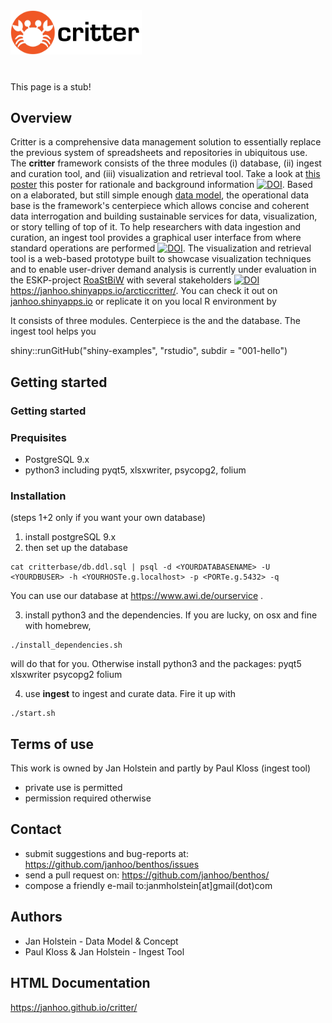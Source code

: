 
<img src="./shiny/www/crabby_banner.png" alt="Critter Logo" width=210/>

#

This page is a stub!

## Overview
Critter is a comprehensive data management solution to essentially replace the previous system of spreadsheets and repositories in ubiquitous use.
The **critter** framework consists of the three modules (i) database, (ii) ingest and curation tool, and (iii) visualization and retrieval tool. Take a look at [this poster](https://zenodo.org/record/1146361/files/critter_poster_arcticchange2017_holstein.pdf) this poster for rationale and background information [![DOI](https://zenodo.org/badge/DOI/10.5281/zenodo.1146361.svg)](https://doi.org/10.5281/zenodo.1146361).
Based on a elaborated, but still simple enough [data model](https://janhoo.github.io/critter/), the   operational data base is the framework's centerpiece which allows concise and coherent data interrogation and building sustainable services for data, visualization, or story telling of top of it.
To help researchers with data ingestion and curation, an ingest tool provides a graphical user interface from where standard operations are performed [![DOI](https://zenodo.org/badge/DOI/10.5281/zenodo.1146542.svg)](https://doi.org/10.5281/zenodo.1146542).
The visualization and retrieval tool is a  web-based prototype built to showcase visualization techniques and to enable user-driver demand analysis is currently under evaluation in the ESKP-project [RoaStBiW](https://www.researchgate.net/project/RoaStBiW) with several stakeholders [![DOI](https://zenodo.org/badge/DOI/10.5281/zenodo.1146533.svg)](https://doi.org/10.5281/zenodo.1146533)
https://janhoo.shinyapps.io/arcticcritter/. You can check it out on [janhoo.shinyapps.io](https://janhoo.shinyapps.io/arcticcritter/) or replicate it on you local R environment by 

It consists of three modules.
Centerpiece is the  and the database. The ingest tool helps you



shiny::runGitHub("shiny-examples", "rstudio", subdir = "001-hello")


## Getting started

### Getting started

### Prequisites

* PostgreSQL 9.x
* python3 including pyqt5, xlsxwriter, psycopg2, folium

### Installation



(steps 1+2 only if you want your own database)
1. install postgreSQL 9.x
2. then set up the database
```
cat critterbase/db.ddl.sql | psql -d <YOURDATABASENAME> -U <YOURDBUSER> -h <YOURHOSTe.g.localhost> -p <PORTe.g.5432> -q
```
You can use our database at https://www.awi.de/ourservice .

3. install python3 and the dependencies. If you are lucky, on osx and fine with homebrew,
```
./install_dependencies.sh
```
will do that for you.
Otherwise install
python3 and the packages: pyqt5 xlsxwriter psycopg2 folium

4. use **ingest** to ingest and curate data. Fire it up with

```
./start.sh
```


## Terms of use
This work is owned by Jan Holstein and partly by Paul Kloss (ingest tool)
* private use is permitted
* permission required otherwise

## Contact
* submit suggestions and bug-reports at: https://github.com/janhoo/benthos/issues
* send a pull request on: https://github.com/janhoo/benthos/
* compose a friendly e-mail to:janmholstein[at]gmail(dot)com

## Authors

* Jan Holstein - Data Model & Concept
* Paul Kloss & Jan Holstein - Ingest Tool


## HTML Documentation

https://janhoo.github.io/critter/
